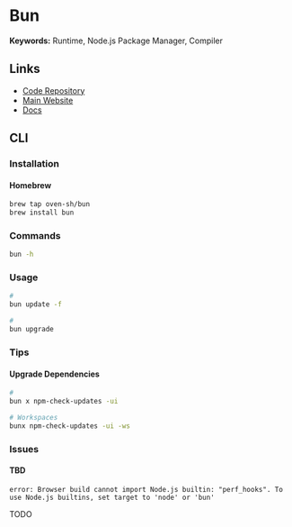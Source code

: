 # Bun

**Keywords:** Runtime, Node.js Package Manager, Compiler

## Links

- [Code Repository](https://github.com/oven-sh/bun)
- [Main Website](https://bun.sh)
- [Docs](https://bun.sh/docs)

## CLI

### Installation

#### Homebrew

```sh
brew tap oven-sh/bun
brew install bun
```

### Commands

```sh
bun -h
```

### Usage

```sh
#
bun update -f

#
bun upgrade
```

### Tips

#### Upgrade Dependencies

```sh
#
bun x npm-check-updates -ui

# Workspaces
bunx npm-check-updates -ui -ws
```

### Issues

#### TBD

```log
error: Browser build cannot import Node.js builtin: "perf_hooks". To use Node.js builtins, set target to 'node' or 'bun'
```

TODO
